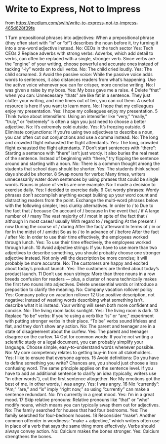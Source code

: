 # Write to Express, Not to Impress

from https://medium.com/swlh/write-to-express-not-to-impress-465d628f39fe

1 Turn prepositional phrases into adjectives: When a prepositional phrase (they often start with “in” or “of”) describes the noun before it, try turning it into a one-word adjective instead.
No: CEOs in the tech sector
Yes: Tech CEOs
2 Replace adverbs with strong verbs: Adverbs, which add detail to verbs, can often be replaced with a single, stronger verb. Since verbs are the “engine” of your writing, choose powerful and accurate ones instead of tacking “-ly” words on to dull verbs.
No: The child cried loudly.
Yes: The child screamed.
3 Avoid the passive voice: While the passive voice adds words to sentences, it also distances readers from what’s happening. Use the active voice whenever you can for crisper, more concise writing.
No: I was given a raise by my boss.
Yes: My boss gave me a raise.
4 Delete “that” when you can: Unnecessary “thats” are like fat in a sentence. They just clutter your writing, and nine times out of ten, you can cut them. A useful resource is here if you want to learn more.
No: I hope that my colleagues enjoy my presentation.
Yes: I hope my colleagues enjoy my presentation.
5 Think twice about intensifiers: Using an intensifier like “very,” “really,” “truly,” or “extremely” is often a sign you just need to choose a better adjective.
No: It’s extremely cold outside.
Yes: It’s freezing outside.
6 Eliminate conjunctions: If you’re using two adjectives to describe a noun, you can often cut out conjunctions and use a comma instead.
No: The long and crowded flight exhausted the flight attendants.
Yes: The long, crowded flight exhausted the flight attendants.
7 Don’t start sentences with “there”: Starting a sentence with “there” isn’t just wordy. It also buries the real meat of the sentence. Instead of beginning with “there,” try flipping the sentence around and starting with a noun.
No: There is a common thought among the students that school days should be shorter.
Yes: The students think school days should be shorter.
8 Swap nouns for verbs: Many times, writers unnecessarily water down sentences by using phrases that could be single words. Nouns in place of verbs are one example.
No: I made a decision to exercise daily.
Yes: I decided to exercise daily.
9 Cut wordy phrases: Wordy phrases don’t accomplish anything except bulking up your word count and distracting readers from the point. Exchange the multi-word phrases below with the following simpler, less clunky alternatives.
In order to / to
Due to the fact that / because
On account of / because
In the event that / if
A large number of / many
The vast majority of / most
In spite of the fact that / although
In most cases/ usually
With regard to / regarding
At the present / now
During the course of / during
After the fact/ afterward
In terms of / in or for
In the midst of / amidst
So as to / to
In advance of / before
After the fact / after
No: In order to use their time effectively, the employees worked through lunch.
Yes: To use their time effectively, the employees worked through lunch.
10 Avoid adjective strings: If you have to use more than two adjectives to describe something, you should probably choose one stronger adjective instead. Not only will the description be more concise; it will probably be more accurate.
No: The customers are happy and excited about today’s product launch.
Yes: The customers are thrilled about today’s product launch.
11 Don’t use noun strings: More than three nouns in a row breeds confusion for readers — plus, a cluster of nouns technically makes the first two nouns into adjectives. Delete unessential words or introduce a preposition to clarify the meaning.
No: Company vacation rollover policy
Yes: Company policy on vacation rollover
12 Use positive description, not negative: Instead of wasting words describing what something isn’t, describe what it is instead. Your writing will seem both more confident and concise.
No: The living room lacks sunlight.
Yes: The living room is dark.
13 Replace “to be” verbs: If you’re using a verb like “is” or “are,” experiment with putting stronger verbs in their place. “To be” verbs sound lifeless and flat, and they don’t show any action.
No: The parent and teenager are in a state of disagreement about the curfew.
Yes: The parent and teenager disagree on the curfew.
14 Opt for common words: If you’re not writing a scientific study or a legal document, you can probably simplify your language. Choose simple, easy-to-understand words whenever possible.
No: My core competency relates to getting buy-in from all stakeholders.
Yes: I like to ensure that everyone agrees.
15 Avoid definitions: Do you have to define something you write? Chances are, you should just choose a less confusing word. The same principle applies on the sentence level. If you have to add an additional sentence to clarify an idea (typically, writers use “in other words”), cut the first sentence altogether.
No: My emotions got the best of me. In other words, I was angry.
Yes: I was angry.
16 Nix “currently”: “Am,” “are,” and “is” imply “right now,” so using “currently” can make a sentence redundant.
No: I’m currently in a great mood.
Yes: I’m in a great mood.
17 Skip relative pronouns: Relative pronouns like “that” or “who” modify nouns, which means you can typically swap them out for adjectives.
No: The family searched for houses that had four bedrooms.
Yes: The family searched for four-bedroom houses.
18 Reconsider “make”: Another common offender in wordiness: “make + adjective,” which writers often use in place of a verb that says the same thing more effectively. Verbs should always convey action.
No: Calcium makes the bones stronger.
Yes: Calcium strengthens the bones.

